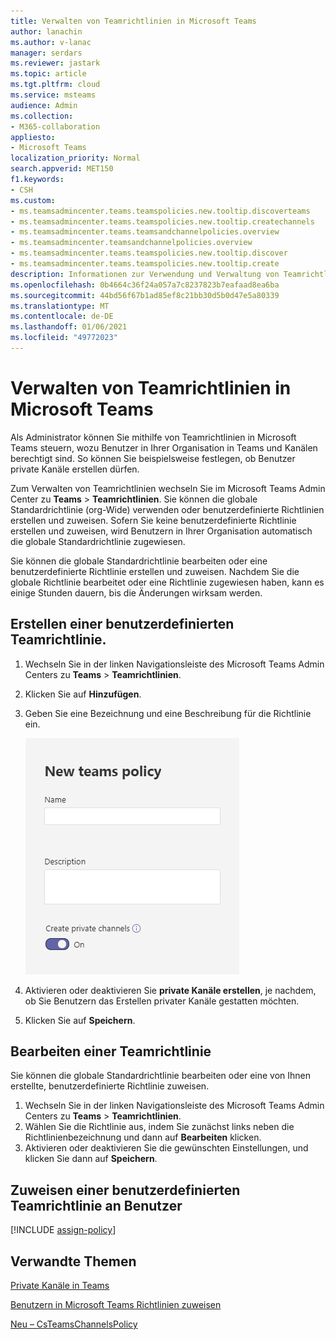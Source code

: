 ```yaml
---
title: Verwalten von Teamrichtlinien in Microsoft Teams
author: lanachin
ms.author: v-lanac
manager: serdars
ms.reviewer: jastark
ms.topic: article
ms.tgt.pltfrm: cloud
ms.service: msteams
audience: Admin
ms.collection:
- M365-collaboration
appliesto:
- Microsoft Teams
localization_priority: Normal
search.appverid: MET150
f1.keywords:
- CSH
ms.custom:
- ms.teamsadmincenter.teams.teamspolicies.new.tooltip.discoverteams
- ms.teamsadmincenter.teams.teamspolicies.new.tooltip.createchannels
- ms.teamsadmincenter.teams.teamsandchannelpolicies.overview
- ms.teamsadmincenter.teamsandchannelpolicies.overview
- ms.teamsadmincenter.teams.teamspolicies.new.tooltip.discover
- ms.teamsadmincenter.teams.teamspolicies.new.tooltip.create
description: Informationen zur Verwendung und Verwaltung von Teamrichtlinien in Ihrer Organisation, damit Sie steuern können, wozu Benutzer in Teams und Kanälen berechtigt sind.
ms.openlocfilehash: 0b4664c36f24a057a7c8237823b7eafaad8ea6ba
ms.sourcegitcommit: 44bd56f67b1ad85ef8c21bb30d5b0d47e5a80339
ms.translationtype: MT
ms.contentlocale: de-DE
ms.lasthandoff: 01/06/2021
ms.locfileid: "49772023"
---
```

# <a name="manage-teams-policies-in-microsoft-teams"></a>Verwalten von Teamrichtlinien in Microsoft Teams

Als Administrator können Sie mithilfe von Teamrichtlinien in Microsoft Teams steuern, wozu Benutzer in Ihrer Organisation in Teams und Kanälen berechtigt sind. So können Sie beispielsweise festlegen, ob Benutzer private Kanäle erstellen dürfen.

Zum Verwalten von Teamrichtlinien wechseln Sie im Microsoft Teams Admin Center zu **Teams** > **Teamrichtlinien**. Sie können die globale Standardrichtlinie (org-Wide) verwenden oder benutzerdefinierte Richtlinien erstellen und zuweisen. Sofern Sie keine benutzerdefinierte Richtlinie erstellen und zuweisen, wird Benutzern in Ihrer Organisation automatisch die globale Standardrichtlinie zugewiesen.

Sie können die globale Standardrichtlinie bearbeiten oder eine benutzerdefinierte Richtlinie erstellen und zuweisen. Nachdem Sie die globale Richtlinie bearbeitet oder eine Richtlinie zugewiesen haben, kann es einige Stunden dauern, bis die Änderungen wirksam werden.

## <a name="create-a-custom-teams-policy"></a>Erstellen einer benutzerdefinierten Teamrichtlinie.

1. Wechseln Sie in der linken Navigationsleiste des Microsoft Teams Admin Centers zu **Teams** > **Teamrichtlinien**.
2. Klicken Sie auf **Hinzufügen**.
3. Geben Sie eine Bezeichnung und eine Beschreibung für die Richtlinie ein.

    ![Screenshot der Richtlinieneinstellungen für Teams](media/teams-policies.png)
4. Aktivieren oder deaktivieren Sie **private Kanäle erstellen**, <a name="createchannels"></a> je nachdem, ob Sie Benutzern das Erstellen privater Kanäle gestatten möchten.

5. Klicken Sie auf **Speichern**.

## <a name="edit-a-teams-policy"></a>Bearbeiten einer Teamrichtlinie

Sie können die globale Standardrichtlinie bearbeiten oder eine von Ihnen erstellte, benutzerdefinierte Richtlinie zuweisen.

1. Wechseln Sie in der linken Navigationsleiste des Microsoft Teams Admin Centers zu **Teams** > **Teamrichtlinien**.
2. Wählen Sie die Richtlinie aus, indem Sie zunächst links neben die Richtlinienbezeichnung und dann auf **Bearbeiten** klicken.
3. Aktivieren oder deaktivieren Sie die gewünschten Einstellungen, und klicken Sie dann auf **Speichern**.

## <a name="assign-a-custom-teams-policy-to-users"></a>Zuweisen einer benutzerdefinierten Teamrichtlinie an Benutzer

[!INCLUDE [assign-policy](includes/assign-policy.md)]

## <a name="related-topics"></a>Verwandte Themen

[Private Kanäle in Teams](private-channels.md)

[Benutzern in Microsoft Teams Richtlinien zuweisen](assign-policies.md)

[Neu – CsTeamsChannelsPolicy](https://docs.microsoft.com/powershell/module/skype/new-csteamschannelspolicy?view=skype-ps)
